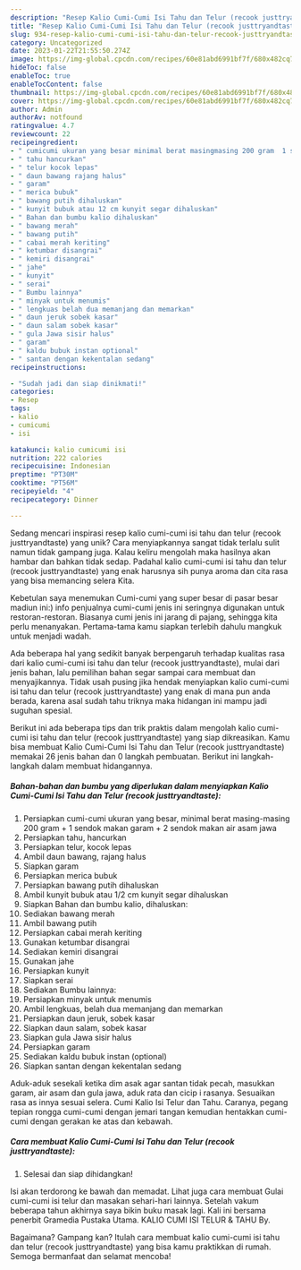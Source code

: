 ```yaml
---
description: "Resep Kalio Cumi-Cumi Isi Tahu dan Telur (recook justtryandtaste) yang Mantap"
title: "Resep Kalio Cumi-Cumi Isi Tahu dan Telur (recook justtryandtaste) yang Mantap"
slug: 934-resep-kalio-cumi-cumi-isi-tahu-dan-telur-recook-justtryandtaste-yang-mantap
category: Uncategorized
date: 2023-01-22T21:55:50.274Z
image: https://img-global.cpcdn.com/recipes/60e81abd6991bf7f/680x482cq70/kalio-cumi-cumi-isi-tahu-dan-telur-recook-justtryandtaste-foto-resep-utama.jpg
hideToc: false
enableToc: true
enableTocContent: false
thumbnail: https://img-global.cpcdn.com/recipes/60e81abd6991bf7f/680x482cq70/kalio-cumi-cumi-isi-tahu-dan-telur-recook-justtryandtaste-foto-resep-utama.jpg
cover: https://img-global.cpcdn.com/recipes/60e81abd6991bf7f/680x482cq70/kalio-cumi-cumi-isi-tahu-dan-telur-recook-justtryandtaste-foto-resep-utama.jpg
author: Admin
authorAv: notfound
ratingvalue: 4.7
reviewcount: 22
recipeingredient:
- " cumicumi ukuran yang besar minimal berat masingmasing 200 gram  1 sendok makan garam  2 sendok makan air asam jawa"
- " tahu hancurkan"
- " telur kocok lepas"
- " daun bawang rajang halus"
- " garam"
- " merica bubuk"
- " bawang putih dihaluskan"
- " kunyit bubuk atau 12 cm kunyit segar dihaluskan"
- " Bahan dan bumbu kalio dihaluskan"
- " bawang merah"
- " bawang putih"
- " cabai merah keriting"
- " ketumbar disangrai"
- " kemiri disangrai"
- " jahe"
- " kunyit"
- " serai"
- " Bumbu lainnya"
- " minyak untuk menumis"
- " lengkuas belah dua memanjang dan memarkan"
- " daun jeruk sobek kasar"
- " daun salam sobek kasar"
- " gula Jawa sisir halus"
- " garam"
- " kaldu bubuk instan optional"
- " santan dengan kekentalan sedang"
recipeinstructions:

- "Sudah jadi dan siap dinikmati!"
categories:
- Resep
tags:
- kalio
- cumicumi
- isi

katakunci: kalio cumicumi isi 
nutrition: 222 calories
recipecuisine: Indonesian
preptime: "PT30M"
cooktime: "PT56M"
recipeyield: "4"
recipecategory: Dinner

---
```





Sedang mencari inspirasi resep kalio cumi-cumi isi tahu dan telur (recook justtryandtaste) yang unik? Cara menyiapkannya sangat tidak terlalu sulit namun tidak gampang juga. Kalau keliru mengolah maka hasilnya akan hambar dan bahkan tidak sedap. Padahal kalio cumi-cumi isi tahu dan telur (recook justtryandtaste) yang enak harusnya sih punya aroma dan cita rasa yang bisa memancing selera Kita.





Kebetulan saya menemukan Cumi-cumi yang super besar di pasar besar madiun ini:) info penjualnya cumi-cumi jenis ini seringnya digunakan untuk restoran-restoran. Biasanya cumi jenis ini jarang di pajang, sehingga kita perlu menanyakan. Pertama-tama kamu siapkan terlebih dahulu mangkuk untuk menjadi wadah.

Ada beberapa hal yang sedikit banyak berpengaruh terhadap kualitas rasa dari kalio cumi-cumi isi tahu dan telur (recook justtryandtaste), mulai dari jenis bahan, lalu pemilihan bahan segar sampai cara membuat dan menyajikannya. Tidak usah pusing jika hendak menyiapkan kalio cumi-cumi isi tahu dan telur (recook justtryandtaste) yang enak di mana pun anda berada, karena asal sudah tahu triknya maka hidangan ini mampu jadi suguhan spesial.






Berikut ini ada beberapa tips dan trik praktis dalam mengolah kalio cumi-cumi isi tahu dan telur (recook justtryandtaste) yang siap dikreasikan. Kamu bisa membuat Kalio Cumi-Cumi Isi Tahu dan Telur (recook justtryandtaste) memakai 26 jenis bahan dan 0 langkah pembuatan. Berikut ini langkah-langkah dalam membuat hidangannya.

<!--inarticleads1-->

##### Bahan-bahan dan bumbu yang diperlukan dalam menyiapkan Kalio Cumi-Cumi Isi Tahu dan Telur (recook justtryandtaste):

1. Persiapkan  cumi-cumi ukuran yang besar, minimal berat masing-masing 200 gram + 1 sendok makan garam + 2 sendok makan air asam jawa
1. Persiapkan  tahu, hancurkan
1. Persiapkan  telur, kocok lepas
1. Ambil  daun bawang, rajang halus
1. Siapkan  garam
1. Persiapkan  merica bubuk
1. Persiapkan  bawang putih dihaluskan
1. Ambil  kunyit bubuk atau 1/2 cm kunyit segar dihaluskan
1. Siapkan  Bahan dan bumbu kalio, dihaluskan:
1. Sediakan  bawang merah
1. Ambil  bawang putih
1. Persiapkan  cabai merah keriting
1. Gunakan  ketumbar disangrai
1. Sediakan  kemiri disangrai
1. Gunakan  jahe
1. Persiapkan  kunyit
1. Siapkan  serai
1. Sediakan  Bumbu lainnya:
1. Persiapkan  minyak untuk menumis
1. Ambil  lengkuas, belah dua memanjang dan memarkan
1. Persiapkan  daun jeruk, sobek kasar
1. Siapkan  daun salam, sobek kasar
1. Siapkan  gula Jawa sisir halus
1. Persiapkan  garam
1. Sediakan  kaldu bubuk instan (optional)
1. Siapkan  santan dengan kekentalan sedang


Aduk-aduk sesekali ketika dim asak agar santan tidak pecah, masukkan garam, air asam dan gula jawa, aduk rata dan cicip i rasanya. Sesuaikan rasa as innya sesuai selera. Cumi Kalio Isi Telur dan Tahu. Caranya, pegang tepian rongga cumi-cumi dengan jemari tangan kemudian hentakkan cumi-cumi dengan gerakan ke atas dan kebawah. 

<!--inarticleads2-->

##### Cara membuat Kalio Cumi-Cumi Isi Tahu dan Telur (recook justtryandtaste):


1. Selesai dan siap dihidangkan!

Isi akan terdorong ke bawah dan memadat. Lihat juga cara membuat Gulai cumi-cumi isi telur dan masakan sehari-hari lainnya. Setelah vakum beberapa tahun akhirnya saya bikin buku masak lagi. Kali ini bersama penerbit Gramedia Pustaka Utama. KALIO CUMI ISI TELUR &amp; TAHU By. 

Bagaimana? Gampang kan? Itulah cara membuat kalio cumi-cumi isi tahu dan telur (recook justtryandtaste) yang bisa kamu praktikkan di rumah. Semoga bermanfaat dan selamat mencoba!

